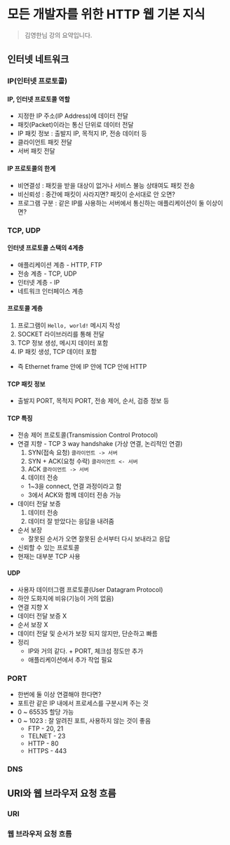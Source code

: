 # 모든 개발자를 위한 HTTP 웹 기본 지식
> 김영한님 강의 요약입니다.

## 인터넷 네트워크
### IP(인터넷 프로토콜)
#### IP, 인터넷 프로토콜 역할
- 지정한 IP 주소(IP Address)에 데이터 전달
- 패킷(Packet)이라는 통신 단위로 데이터 전달
- IP 패킷 정보 : 출발지 IP, 목적지 IP, 전송 데이터 등
- 클라이언트 패킷 전달
- 서버 패킷 전달
#### IP 프로토콜의 한계
- 비연결성 : 패킷을 받을 대상이 없거나 서비스 불능 상태여도 패킷 전송
- 비신뢰성 : 중간에 패킷이 사라지면? 패킷이 순서대로 안 오면?
- 프로그램 구분 : 같은 IP를 사용하는 서버에서 통신하는 애플리케이션이 둘 이상이면?

### TCP, UDP
#### 인터넷 프로토콜 스택의 4계층
- 애플리케이션 계층 - HTTP, FTP
- 전송 계층 - TCP, UDP
- 인터넷 계층 - IP
- 네트워크 인터페이스 계층
#### 프로토콜 계층
1. 프로그램이 `Hello, world!` 메시지 작성
2. SOCKET 라이브러리를 통해 전달
3. TCP 정보 생성, 메시지 데이터 포함
4. IP 패킷 생성, TCP 데이터 포함
- 즉 Ethernet frame 안에 IP 안에 TCP 안에 HTTP
#### TCP 패킷 정보
- 출발지 PORT, 목적지 PORT, 전송 제어, 순서, 검증 정보 등
#### TCP 특징
- 전송 제어 프로토콜(Transmission Control Protocol)
- 연결 지향 - TCP 3 way handshake (가상 연결, 논리적인 연결)
  1. SYN(접속 요청) `클라이언트 -> 서버`
  2. SYN + ACK(요청 수락) `클라이언트 <- 서버`
  3. ACK `클라이언트 -> 서버`
  4. 데이터 전송
  - 1~3을 connect, 연결 과정이라고 함
  - 3에서 ACK와 함께 데이터 전송 가능
- 데이터 전달 보증
  1. 데이터 전송
  2. 데이터 잘 받았다는 응답을 내려줌
- 순서 보장
  - 잘못된 순서가 오면 잘못된 순서부터 다시 보내라고 응답
- 신뢰할 수 있는 프로토콜
- 현재는 대부분 TCP 사용
#### UDP
- 사용자 데이터그램 프로토콜(User Datagram Protocol)
- 하얀 도화지에 비유(기능이 거의 없음)
- 연결 지향 X
- 데이터 전달 보증 X
- 순서 보장 X
- 데이터 전달 및 순서가 보장 되지 않지만, 단순하고 빠름
- 정리
  - IP와 거의 같다. + PORT, 체크섬 정도만 추가
  - 애플리케이션에서 추가 작업 필요

### PORT
- 한번에 둘 이상 연결해야 한다면?
- 포트란 같은 IP 내에서 프로세스를 구분시켜 주는 것
- 0 ~ 65535 할당 가능
- 0 ~ 1023 : 잘 알려진 포트, 사용하지 않는 것이 좋음
  - FTP - 20, 21
  - TELNET - 23
  - HTTP - 80
  - HTTPS - 443

### DNS

## URI와 웹 브라우저 요청 흐름
### URI

### 웹 브라우저 요청 흐름
